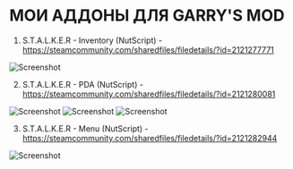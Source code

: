 # МОИ АДДОНЫ ДЛЯ GARRY'S MOD

 1. S.T.A.L.K.E.R - Inventory (NutScript) - https://steamcommunity.com/sharedfiles/filedetails/?id=2121277771
 
 ![Screenshot](https://i.imgur.com/cGWSlpZ.jpg)
 
 2. S.T.A.L.K.E.R - PDA (NutScript) - https://steamcommunity.com/sharedfiles/filedetails/?id=2121280081
 
 ![Screenshot](https://i.imgur.com/AppE36V.jpg)
 ![Screenshot](https://i.imgur.com/dnVp9As.jpg)
 ![Screenshot](https://i.imgur.com/LIBlhGV.jpg)

 3. S.T.A.L.K.E.R - Menu (NutScript) - https://steamcommunity.com/sharedfiles/filedetails/?id=2121282944

 ![Screenshot]()
